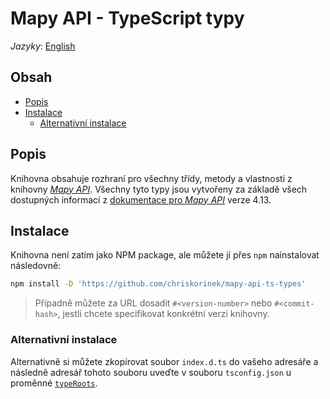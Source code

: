 # Mapy API - TypeScript typy
*Jazyky*:
[English](https://github.com/chriskorinek/mapy-api-ts-types/blob/master/README.md)

## Obsah
* [Popis](#popis)
* [Instalace](#instalace)
    - [Alternativní instalace](#alternativní-instalace)

## Popis
Knihovna obsahuje rozhraní pro všechny třídy, metody a vlastnosti z
knihovny [*Mapy API*](http://api.mapy.cz). Všechny tyto typy jsou
vytvořeny za základě všech dostupných informací z [dokumentace pro
*Mapy API*](http://api.mapy.cz) verze 4.13.

## Instalace
Knihovna není zatím jako NPM package, ale můžete jí přes `npm`
nainstalovat následovně: 
```sh
npm install -D 'https://github.com/chriskorinek/mapy-api-ts-types'
```
>Případně můžete za URL
dosadit `#<version-number>` nebo `#<commit-hash>`, jestli chcete 
specifikovat konkrétní verzi knihovny.

### Alternativní instalace
Alternativně si můžete zkopírovat soubor `index.d.ts` do vašeho adresáře a
následně adresář tohoto souboru uveďte v souboru `tsconfig.json` u 
proměnné [`typeRoots`](https://www.typescriptlang.org/tsconfig#typeRoots).
